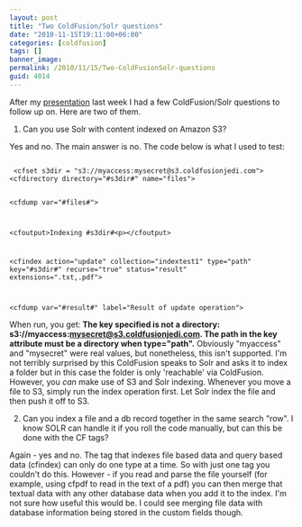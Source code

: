 ```yaml
---
layout: post
title: "Two ColdFusion/Solr questions"
date: "2010-11-15T19:11:00+06:00"
categories: [coldfusion]
tags: []
banner_image: 
permalink: /2010/11/15/Two-ColdFusionSolr-questions
guid: 4014
---
```


After my <a href="http://www.raymondcamden.com/index.cfm/2010/11/12/Slides-code-from-ColdFusionSolr-presentation">presentation</a> last week I had a few ColdFusion/Solr questions to follow up on. Here are two of them.
<!--more-->
<p>

1) Can you use Solr with content indexed on Amazon S3?

<p>

Yes and no. The main answer is no. The code below is what I used to test:

<p>

<code>
 &lt;cfset s3dir = "s3://myaccess:mysecret@s3.coldfusionjedi.com"&gt;
&lt;cfdirectory directory="#s3dir#" name="files"&gt;

&lt;cfdump var="#files#"&gt;

&lt;cfoutput&gt;Indexing #s3dir#&lt;p&gt;&lt;/cfoutput&gt;

&lt;cfindex action="update" collection="indextest1" type="path" key="#s3dir#"
		 recurse="true" status="result" extensions=".txt,.pdf"&gt;
		 
&lt;cfdump var="#result#" label="Result of update operation"&gt;
</code>

<p>

When run, you get: <b>The key specified is not a directory: s3://myaccess:mysecret@s3.coldfusionjedi.com. The path in the key attribute must be a directory when type="path".</b> Obviously "myaccess" and "mysecret" were real values, but nonetheless, this isn't supported. I'm not terribly surprised by this ColdFusion speaks to Solr and asks it to index a folder but in this case the folder is only 'reachable' via ColdFusion. However, you <i>can</i> make use of S3 and Solr indexing. Whenever you move a file to S3, simply run the index operation first. Let Solr index the file and then push it off to S3. 

<p>

2) Can you index a file and a db record together in the same search "row". I know SOLR can handle it if you roll the code manually, but can this be done with the CF tags?

<p>

Again - yes and no. The tag that indexes file based data and query based data (cfindex) can only do one type at a time. So with just one tag you couldn't do this. However - if you read and parse the file yourself (for example, using cfpdf to read in the text of a pdf) you can then merge that textual data with any other database data when you add it to the index. I'm not sure how useful this would be. I could see merging file data with database information being stored in the custom fields though.